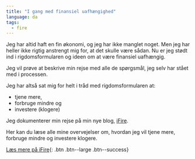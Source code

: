 ```yaml
---
title: "I gang med finansiel uafhængighed"
language: da
tags:
  - fire
---
```


Jeg har altid haft en fin økonomi, og jeg har ikke manglet noget. Men jeg har heller ikke rigtig anstrengt mig for, at det skulle være sådan. Nu er jeg stødt ind i rigdomsformularen og ideen om at være finansiel uafhængig.

Jeg vil prøve at beskrive min rejse med alle de spørgsmål, jeg selv har stået med i processen.

Jeg har altså sat mig for helt i tråd med rigdomsformularen at:

- tjene mere,
- forbruge mindre og
- investere (klogere)

Jeg dokumenterer min rejse på min nye blog, [iFire](http://wwww.ifire.dk).

Her kan du læse alle mine overvejelser om, hvordan jeg vil tjene mere, forbruge mindre og investere klogere.

[Læs mere på iFire](http://wwww.ifire.dk){: .btn .btn--large .btn--success}
